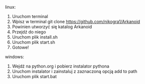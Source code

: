 linux:

1. Uruchom terminal
2. Wpisz w terminal git clone https://github.com/nikogra1/Arkanoid
3. Powinien utworzyć się katalog Arkanoid
4. Przejdź do niego
5. Uruchom plik install.sh
6. Uruchom plik start.sh
7. Gotowe!

windows:

1. Wejdź na python.org i pobierz instalator pythona
2. Uruchom instalator i zainstaluj z zaznaczoną opcją add to path
3. Uruchom plik start.bat